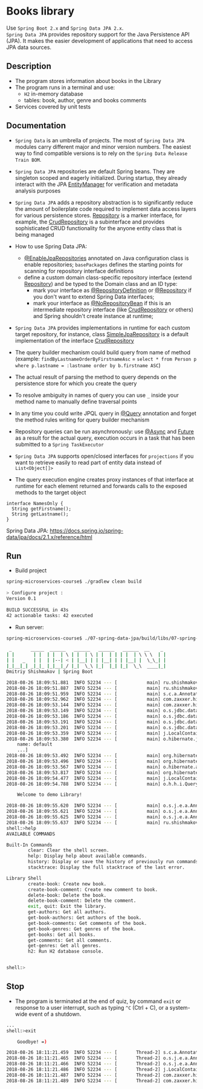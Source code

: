Books library
=======
Use `Spring Boot 2.x` and `Spring Data JPA 2.x`.<br/>
`Spring Data JPA` provides repository support for the Java Persistence API (JPA). It makes the easier development of applications
 that need to access JPA data sources.


## Description
 * The program stores information about books in the Library
 * The program runs in a terminal and use:
   * `H2` in-memory database 
   * tables: book, author, genre and books comments
 * Services covered by unit tests


## Documentation
 * `Spring Data` is an umbrella of projects. The most of `Spring Data JPA` modules carry different major and minor version numbers. 
 The easiest way to find compatible versions is to rely on the `Spring Data Release Train BOM`.
 * `Spring Data JPA` repositories are default Spring beans. They are singleton scoped and eagerly initialized. 
 During startup, they already interact with the JPA [EntityManager](https://javaee.github.io/javaee-spec/javadocs/javax/persistence/EntityManager.html) 
 for verification and metadata analysis purposes
 * `Spring Data JPA` adds a repository abstraction is to significantly reduce the amount of boilerplate code 
 required to implement data access layers for various persistence stores. 
 [Repository](https://docs.spring.io/spring-data/data-commons/docs/2.1.x/api/org/springframework/data/repository/Repository.html) 
 is a marker interface, for example, the [CrudRepository](https://docs.spring.io/spring-data/data-commons/docs/2.1.x/api/org/springframework/data/repository/CrudRepository.html) 
 is a subinterface and provides sophisticated CRUD functionality for the anyone entity class that is being managed

 * How to use Spring Data JPA:
   * [@EnableJpaRepositories](https://docs.spring.io/spring-data/jpa/docs/2.1.x/api/org/springframework/data/jpa/repository/config/EnableJpaRepositories.html) 
   annotated on Java configuration class is enable repositories; `basePackages` defines the starting points for scanning for repository interface definitions
   * define a custom domain class-specific repository interface (extend [Repository](https://docs.spring.io/spring-data/data-commons/docs/2.1.x/api/org/springframework/data/repository/Repository.html)) 
   and be typed to the Domain class and an ID type:
     * mark your interface as [@RepositoryDefinition](https://docs.spring.io/spring-data/commons/docs/2.1.x/api/org/springframework/data/repository/RepositoryDefinition.html) 
     or [@Repository](https://docs.spring.io/spring/docs/5.0.x/javadoc-api/org/springframework/stereotype/Repository.html) 
     if you don't want to extend Spring Data interfaces;
     * mark your interface as [@NoRepositoryBean](https://docs.spring.io/spring-data/commons/docs/2.1.x/api/org/springframework/data/repository/NoRepositoryBean.html) 
     if this is an intermediate repository interface (like [CrudRepository](https://docs.spring.io/spring-data/data-commons/docs/2.1.x/api/org/springframework/data/repository/CrudRepository.html) or others) 
     and Spring shouldn't create instance at runtime;

 * `Spring Data JPA` provides implementations in runtime for each custom target repository, for instance, 
 class [SimpleJpaRepository](https://docs.spring.io/spring-data/jpa/docs/2.1.x/api/org/springframework/data/jpa/repository/support/SimpleJpaRepository.html) 
 is a default implementation of the interface [CrudRepository](https://docs.spring.io/spring-data/commons/docs/2.1.x/api/org/springframework/data/repository/CrudRepository.html)
 * The query builder mechanism could build query from name of method (example: `findByLastnameOrderByFirstnameAsc` = `select * from Person p where p.lastname = :lastname order by b.firstname ASC`)
 * The actual result of parsing the method to query depends on the persistence store for which you create the query
 * To resolve ambiguity in names of query you can use `_` inside your method name to manually define traversal points
 * In any time you could write JPQL query in [@Query](https://docs.spring.io/spring-data/jpa/docs/2.1.x/api/org/springframework/data/jpa/repository/Query.html)
  annotation and forget the method rules writing for query builder mechanism

 * Repository queries can be run asynchronously: use [@Async](https://docs.spring.io/spring/docs/5.0.x/javadoc-api/org/springframework/scheduling/annotation/Async.html) 
 and [Future<T>](https://docs.oracle.com/javase/10/docs/api/java/util/concurrent/Future.html) as a result for the actual query, 
 execution occurs in a task that has been submitted to a `Spring TaskExecutor`
 * `Spring Data JPA` supports open/closed interfaces for `projections` if you want to retrieve easily 
 to read part of entity data instead of `List<Object[]>`
 * The query execution engine creates proxy instances of that interface at runtime for each element returned and forwards 
 calls to the exposed methods to the target object
```
interface NamesOnly {
  String getFirstname();
  String getLastname();
}
```


Spring Data JPA: https://docs.spring.io/spring-data/jpa/docs/2.1.x/reference/html


## Run
 *  Build project
```sh
spring-microservices-course$ ./gradlew clean build
                             
> Configure project :
Version 0.1
                             
BUILD SUCCESSFUL in 43s
42 actionable tasks: 42 executed
```

  *  Run server: 
```sh
spring-microservices-course$ ./07-spring-data-jpa/build/libs/07-spring-data-jpa-all-0.1.jar

 _       _____  ______   ______   ______   ______  __    _
| |       | |  | |  | \ | |  | \ | |  | | | |  | \ \ \  | |
| |   _   | |  | |--| < | |__| | | |__| | | |__| |  \_\_| |
|_|__|_| _|_|_ |_|__|_/ |_|  \_\ |_|  |_| |_|  \_\  ____|_|
Dmitriy Shishmakov | Spring Boot

2018-08-26 18:09:51.881  INFO 52234 --- [           main] ru.shishmakov.Main                       : Starting Main on shishmakov.local with PID 52234 (/Users/dima/programming/git/otus/spring-course/spring-microservices-course/07-spring-data-jpa/build/libs/07-spring-data-jpa-all-0.1.jar started by dima in /Users/dima/programming/git/otus/spring-course/spring-microservices-course/07-spring-data-jpa/build/libs)
2018-08-26 18:09:51.887  INFO 52234 --- [           main] ru.shishmakov.Main                       : No active profile set, falling back to default profiles: default
2018-08-26 18:09:51.959  INFO 52234 --- [           main] s.c.a.AnnotationConfigApplicationContext : Refreshing org.springframework.context.annotation.AnnotationConfigApplicationContext@60215eee: startup date [Sun Aug 26 18:09:51 MSK 2018]; root of context hierarchy
2018-08-26 18:09:52.962  INFO 52234 --- [           main] com.zaxxer.hikari.HikariDataSource       : HikariPool-1 - Starting...
2018-08-26 18:09:53.144  INFO 52234 --- [           main] com.zaxxer.hikari.HikariDataSource       : HikariPool-1 - Start completed.
2018-08-26 18:09:53.149  INFO 52234 --- [           main] o.s.jdbc.datasource.init.ScriptUtils     : Executing SQL script from URL [jar:file:/Users/dima/programming/git/otus/spring-course/spring-microservices-course/07-spring-data-jpa/build/libs/07-spring-data-jpa-all-0.1.jar!/BOOT-INF/classes!/schema.sql]
2018-08-26 18:09:53.186  INFO 52234 --- [           main] o.s.jdbc.datasource.init.ScriptUtils     : Executed SQL script from URL [jar:file:/Users/dima/programming/git/otus/spring-course/spring-microservices-course/07-spring-data-jpa/build/libs/07-spring-data-jpa-all-0.1.jar!/BOOT-INF/classes!/schema.sql] in 37 ms.
2018-08-26 18:09:53.191  INFO 52234 --- [           main] o.s.jdbc.datasource.init.ScriptUtils     : Executing SQL script from URL [jar:file:/Users/dima/programming/git/otus/spring-course/spring-microservices-course/07-spring-data-jpa/build/libs/07-spring-data-jpa-all-0.1.jar!/BOOT-INF/classes!/data.sql]
2018-08-26 18:09:53.201  INFO 52234 --- [           main] o.s.jdbc.datasource.init.ScriptUtils     : Executed SQL script from URL [jar:file:/Users/dima/programming/git/otus/spring-course/spring-microservices-course/07-spring-data-jpa/build/libs/07-spring-data-jpa-all-0.1.jar!/BOOT-INF/classes!/data.sql] in 9 ms.
2018-08-26 18:09:53.359  INFO 52234 --- [           main] j.LocalContainerEntityManagerFactoryBean : Building JPA container EntityManagerFactory for persistence unit 'default'
2018-08-26 18:09:53.380  INFO 52234 --- [           main] o.hibernate.jpa.internal.util.LogHelper  : HHH000204: Processing PersistenceUnitInfo [
	name: default
	...]
2018-08-26 18:09:53.492  INFO 52234 --- [           main] org.hibernate.Version                    : HHH000412: Hibernate Core {5.2.17.Final}
2018-08-26 18:09:53.496  INFO 52234 --- [           main] org.hibernate.cfg.Environment            : HHH000206: hibernate.properties not found
2018-08-26 18:09:53.567  INFO 52234 --- [           main] o.hibernate.annotations.common.Version   : HCANN000001: Hibernate Commons Annotations {5.0.1.Final}
2018-08-26 18:09:53.817  INFO 52234 --- [           main] org.hibernate.dialect.Dialect            : HHH000400: Using dialect: org.hibernate.dialect.H2Dialect
2018-08-26 18:09:54.477  INFO 52234 --- [           main] j.LocalContainerEntityManagerFactoryBean : Initialized JPA EntityManagerFactory for persistence unit 'default'
2018-08-26 18:09:54.788  INFO 52234 --- [           main] o.h.h.i.QueryTranslatorFactoryInitiator  : HHH000397: Using ASTQueryTranslatorFactory

	Welcome to demo Library!

2018-08-26 18:09:55.620  INFO 52234 --- [           main] o.s.j.e.a.AnnotationMBeanExporter        : Registering beans for JMX exposure on startup
2018-08-26 18:09:55.621  INFO 52234 --- [           main] o.s.j.e.a.AnnotationMBeanExporter        : Bean with name 'dataSource' has been autodetected for JMX exposure
2018-08-26 18:09:55.625  INFO 52234 --- [           main] o.s.j.e.a.AnnotationMBeanExporter        : Located MBean 'dataSource': registering with JMX server as MBean [com.zaxxer.hikari:name=dataSource,type=HikariDataSource]
2018-08-26 18:09:55.637  INFO 52234 --- [           main] ru.shishmakov.Main                       : Started Main in 4.146 seconds (JVM running for 4.666)
shell:>help
AVAILABLE COMMANDS

Built-In Commands
        clear: Clear the shell screen.
        help: Display help about available commands.
        history: Display or save the history of previously run commands
        stacktrace: Display the full stacktrace of the last error.

Library Shell
        create-book: Create new book.
        create-book-comment: Create new comment to book.
        delete-book: Delete the book.
        delete-book-comment: Delete the comment.
        exit, quit: Exit the library.
        get-authors: Get all authors.
        get-book-authors: Get authors of the book.
        get-book-comments: Get comments of the book.
        get-book-genres: Get genres of the book.
        get-books: Get all books.
        get-comments: Get all comments.
        get-genres: Get all genres.
        h2: Run H2 database console.


shell:>
```


## Stop

 * The program is terminated at the end of quiz, by command `exit` or response to a user interrupt, such as typing `^C` (Ctrl + C), or a system-wide event of a shutdown.
```sh
...
shell:>exit

	Goodbye! =)

2018-08-26 18:11:21.459  INFO 52234 --- [       Thread-2] s.c.a.AnnotationConfigApplicationContext : Closing org.springframework.context.annotation.AnnotationConfigApplicationContext@60215eee: startup date [Sun Aug 26 18:09:51 MSK 2018]; root of context hierarchy
2018-08-26 18:11:21.465  INFO 52234 --- [       Thread-2] o.s.j.e.a.AnnotationMBeanExporter        : Unregistering JMX-exposed beans on shutdown
2018-08-26 18:11:21.466  INFO 52234 --- [       Thread-2] o.s.j.e.a.AnnotationMBeanExporter        : Unregistering JMX-exposed beans
2018-08-26 18:11:21.486  INFO 52234 --- [       Thread-2] j.LocalContainerEntityManagerFactoryBean : Closing JPA EntityManagerFactory for persistence unit 'default'
2018-08-26 18:11:21.487  INFO 52234 --- [       Thread-2] com.zaxxer.hikari.HikariDataSource       : HikariPool-1 - Shutdown initiated...
2018-08-26 18:11:21.489  INFO 52234 --- [       Thread-2] com.zaxxer.hikari.HikariDataSource       : HikariPool-1 - Shutdown completed.
```
